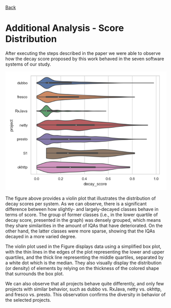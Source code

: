[Back](https://saner-decay-factors.github.io/)

# Additional Analysis - Score Distribution

After executing the steps described in the paper we were able to observe how the decay score proposed by this work behaved in the seven software systems of our study. 

![](vis/Decay_score.png)

The figure above provides a violin plot that illustrates the distribution of decay scores per system. As we can observe, there is a significant difference between how slightly- and largely-decayed classes behave in terms of score. The group of former classes (i.e., in the lower quartile of decay score, presented in the graph) was densely grouped, which means they share similarities in the amount of IQAs that have deteriorated. On the other hand, the latter classes were more sparse, showing that the IQAs decayed in a more varied degree.

The violin plot used in the Figure displays data using a simplified box plot, with the thin lines in the edges of the plot representing the lower and upper quartiles, and the thick line representing the middle quartiles, separated by a white dot which is the median. They also visually display the distribution (or density) of elements by relying on the thickness of the colored shape that surrounds the box plot.

We can also observe that all projects behave quite differently, and only few projects with similar behavior, such as dubbo vs. RxJava, netty vs. okhttp, and fresco vs. presto. This observation confirms the diversity in behavior of the selected projects.